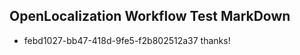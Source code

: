 ## OpenLocalization Workflow Test MarkDown
* febd1027-bb47-418d-9fe5-f2b802512a37 thanks!

<!--HONumber=Sep16_HO1-->


